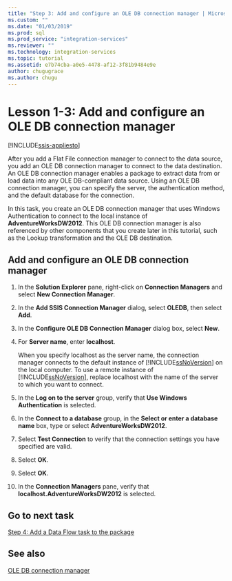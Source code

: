 ```yaml
---
title: "Step 3: Add and configure an OLE DB connection manager | Microsoft Docs"
ms.custom: ""
ms.date: "01/03/2019"
ms.prod: sql
ms.prod_service: "integration-services"
ms.reviewer: ""
ms.technology: integration-services
ms.topic: tutorial
ms.assetid: e7b74cba-a0e5-4478-af12-3f81b9484e9e
author: chugugrace
ms.author: chugu
---
```

# Lesson 1-3: Add and configure an OLE DB connection manager

[!INCLUDE[ssis-appliesto](../includes/applies-to-version/sqlserver-ssis.md)]



After you add a Flat File connection manager to connect to the data source, you add an OLE DB connection manager to connect to the data destination. An OLE DB connection manager enables a package to extract data from or load data into any OLE DB-compliant data source. Using an OLE DB connection manager, you can specify the server, the authentication method, and the default database for the connection.  
  
In this task, you create an OLE DB connection manager that uses Windows Authentication to connect to the local instance of **AdventureWorksDW2012**. This OLE DB connection manager is also referenced by other components that you create later in this tutorial, such as the Lookup transformation and the OLE DB destination.  
  
## Add and configure an OLE DB connection manager

1. In the **Solution Explorer** pane, right-click on **Connection Managers** and select **New Connection Manager**.

1. In the **Add SSIS Connection Manager** dialog, select **OLEDB**, then select **Add**.
    
2. In the **Configure OLE DB Connection Manager** dialog box, select **New**.  
  
3. For **Server name**, enter **localhost**.  
  
    When you specify localhost as the server name, the connection manager connects to the default instance of [!INCLUDE[ssNoVersion](../includes/ssnoversion-md.md)] on the local computer. To use a remote instance of [!INCLUDE[ssNoVersion](../includes/ssnoversion-md.md)], replace localhost with the name of the server to which you want to connect.  
  
4. In the **Log on to the server** group, verify that **Use Windows Authentication** is selected.  
  
5. In the **Connect to a database** group, in the **Select or enter a database name** box, type or select **AdventureWorksDW2012**.  
  
6. Select **Test Connection** to verify that the connection settings you have specified are valid.  
  
7. Select **OK**.  
  
8. Select **OK**.  
  
9. In the **Connection Managers** pane, verify that **localhost.AdventureWorksDW2012** is selected.  
  

## Go to next task
[Step 4: Add a Data Flow task to the package](../integration-services/lesson-1-4-adding-a-data-flow-task-to-the-package.md)  
  
## See also  
[OLE DB connection manager](../integration-services/connection-manager/ole-db-connection-manager.md)  
  

